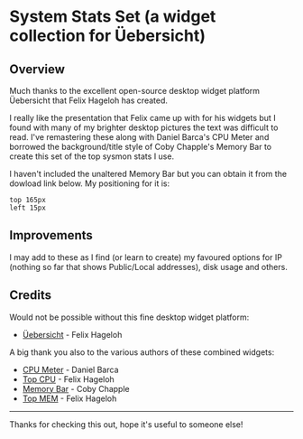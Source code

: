 # System Stats Set (a widget collection for Üebersicht)


## Overview
Much thanks to the excellent open-source desktop widget platform Üebersicht that Felix Hageloh has created.

I really like the presentation that Felix came up with for his widgets but I found with many of my brighter desktop pictures the text was difficult to read. I've remastering these along with Daniel Barca's CPU Meter and borrowed the background/title style of Coby Chapple's Memory Bar to create this set of the top sysmon stats I use.

I haven't included the unaltered Memory Bar but you can obtain it from the dowload link below. My positioning for it is:

    top 165px
    left 15px


## Improvements
I may add to these as I find (or learn to create) my favoured options for IP (nothing so far that shows Public/Local addresses), disk usage and others.

## Credits

Would not be possible without this fine desktop widget platform:

* [Üebersicht](https://github.com/felixhageloh/uebersicht) - Felix Hageloh

A big thank you also to the various authors of these combined widgets:

* [CPU Meter](https://github.com/DaniBarca/CPU-Usage-bar-Widget) - Daniel Barca
* [Top CPU](https://raw.githubusercontent.com/felixhageloh/uebersicht-widgets/master/top-cpu/top-cpu.widget.zip) - Felix Hageloh
* [Memory Bar](https://github.com/cobyism/ubersicht-memory-bar) - Coby Chapple
* [Top MEM](https://raw.githubusercontent.com/felixhageloh/uebersicht-widgets/master/top-mem/top-mem.widget.zip) - Felix Hageloh

---

Thanks for checking this out, hope it's useful to someone else!